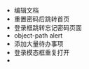-   <doc>编辑文档
-   <fix>重置密码后跳转首页
-   <feat>登录框跳转忘记密码页面
-   <fix>object-path alert
-   <fix>添加大量待办事项
-   <fix>登录模态框重复打开
-   <style>Use spinner to indecate progress
-   <feat>basic privacy policy generator <feat>mimetype supports markdown
-   <feat>九格切图
-   <feat>policy generator
-   <feat>local notice
-   <lint>code split
-   <lint>html to component
-   <fix>video does not change after re-upload
-   <fix>onFileChange => onFileUpload
-   <fix>tts result cover fab
-   <build>automaticlly-adding app script <factor>ts bug
-   <feat>Global Drawer
-   [feat]Use markdown for app's help [impr&style]img_split
-   [style]edit privacy policy
-   [feat]add privacy policy [fix]app's help text has no warp
-   [fix]fab is coverd by Drawer
-   [fix]appMenu button display on Home
-   [feat]Appmenu appears in Drawer [style]'Edit on github' Button
-   <fix>gitf_lib ui <style>add github link
-   edit readme
-   add license
-   <fix>destory keydown listener
-   <fix>global api
-   Merge pull request #3 from RiverTwilight/Merge-login-&-signin
-   <impr>merge login&signin
-   <style>use dialog for login
-   <fix>user dashboard route
-   <fix>User dashboard route <build>pages => views
-   <fix>番茄钟适配深色模式 <lint>pornhub logo 代码简化
-   Merge branch 'master' of github.com:RiverTwilight/ygktool
-   Merge branch 'ts-migrate'
-   Merge pull request #2 from RiverTwilight/ts-migrate
-   <feat>js 键盘码工具
-   Merge pull request #1 from RiverTwilight/ts-migrate
-   <rebuild>use ts 100%
-   [ts-migrate][.] Run TS Migrate
-   [ts-migrate][.] Rename files from JS/JSX to TS/TSX
-   [ts-migrate][.] Init tsconfig.json file
-   [ts-migrate][src] Init tsconfig.json file
-   [ts-migrate][layout] Run TS Migrate
-   [ts-migrate][layout] Rename files from JS/JSX to TS/TSX
-   [ts-migrate][layout] Init tsconfig.json file
-   <code>web hint
-   <fix>mdui-in-react 版本太低
-   <style>重写番茄钟样式
-   <style>优化工具菜单显示位置 <style>首页永久展示公告
-   <rebuild>ui 库独立成 npm 包
-   [improve]Supprt drag to upload files👆
-   😀Optimized the experience of gif tool
-   [improve]视频转 gif 支持显示进度
-   [fix]路由切换修改标题 [fix]同步后自动刷新页面
-   [new]二维码支持添加图标
-   [fix]title display [add]declare global methods
-   [new]搜索时可以用方向键选择 [fix]博客链接 [new]aic & ocr 图片过大会自动压缩
-   [add]添加一个友链 [bug]底部列表无法滚动
-   [ui]首页两个栏目合并 [bug]修复了底部菜单在 PC 上的 bug
-   [new]tomato clock
-   [style]edit logo
-   [style]edit logo
-   [new]new logo
-   [new]Press Enter to send querying [bug]hitokoto topic [bug]Show newest tools in Home
-   [fix]close the ws connect after quiting CP tool
-   [style]add bottomboard animation [bug]clipbored's notifacation bug
-   添加友链
-   修复了无法退出的 Bug 加密账户信息
-   头部和侧栏简约化
-   fix bugs
-   deploy test
-   deploy test
-   deploy test
-   fix bugs
-   fix bugs
-   【改进】文件树生成支持排除路径 【修复】修复了文件读取组件显示文本问题
-   统一配置 axios
-   编辑文档
-   新增列表组件 意见反馈和关于移动到设置中
-   底部面板自适应屏幕大小
-   增加自动化编译脚本 设置数据全部存放到一个 localstorage 中 主题迁移到设置中
-   跨设备文本互传会有新消息提醒 字典拼音显示优化
-   新增文件树生成 自动识别设备夜间模式
-   加载条延时出现 gif 配置面板采用底部弹出形式 检测设备夜间模式
-   自动判断手机是否设置夜间模式 底部菜单增加底部模糊效果 修复了正则测试和登录页面的 bug
-   优化代码
-   文本转换支持 Base64 回顶按钮兼容处理
-   新增模板文案生成器 首页增加回顶按钮
-   优化文件夹结构 新增文本批量生成功能
-   优化代码
-   做决定附带参数 fix bugs
-   日期推算精确到分钟 将 TAB 封装为组件 修复了便签的 bug 密码输入框新增显示密码按钮
-   give up mdui-in-react package
-   增强账号的安全性，歇后语支持模糊查询，新增一些工具描述
-   在 index.html 添加了兼容 IOS 和网络优化的头 修复了日期推算的 Bug
-   细节打磨计划 底部弹出式新页面 裁剪功能支持保存图片
-   add typescript 首页会显示工具介绍，工具之间新增分割线
-   为清明换上灰色主题
-   新增 html 转 jsx
-   新增图片取色器
-   完善用户系统
-   修复了表情制作的问题，日期推算支持往后推，工具加载动画与全局同步
-   解决了首次加载卡住的问题，需要手动替换编译后的文件
-   新增词典/UA 检测，加载过渡画面
-   新增网络日志抓取
-   将 apps 路径改为 app;新增工具正则测试;夜间模式按钮移到头部
-   add translate; use mdui-in-react package
-   improve perfermence
-   新增日期计算
-   较大更新
-   新增金额大小写转换，文字转语音，词云图制作，意见反馈页面
-   字幕拼接支持视频截图 修复了 bug
-   新增图片压缩
-   新增图像识别
-   表情制作支持浏览素材
-   新增字幕拼接
-   修复了查询不到信息的 Bug(map 不能跳出)
-   新增化学方程式配平
-   链接了工具数据库，有了图标和使用说明
-   新增开发平台链接，表情制作支持多个输入框
-   支持识别结果中的 URL
-   新增文字识别
-   修正了 api 链接
-   简化了 map 的形式
-   优化了性能
-   v1
-   '2 月 17 号版本'
